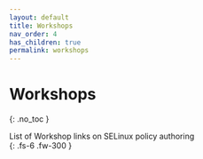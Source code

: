 ```yaml
---
layout: default
title: Workshops
nav_order: 4
has_children: true
permalink: workshops
---
```


# Workshops
{: .no_toc }

List of Workshop links on SELinux policy authoring    
{: .fs-6 .fw-300 }
